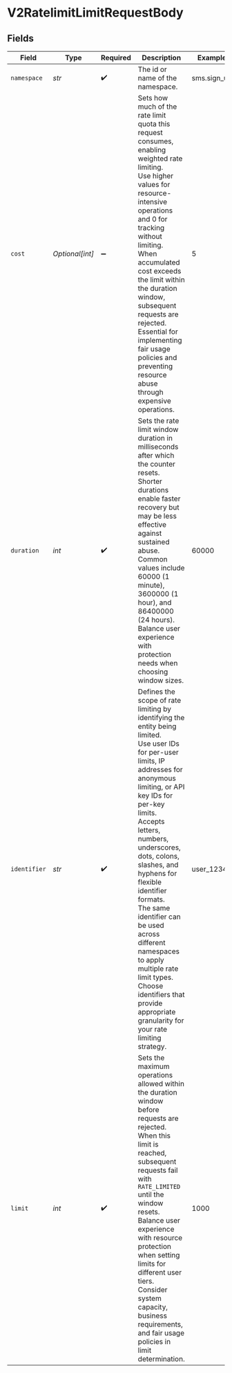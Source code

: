 # V2RatelimitLimitRequestBody


## Fields

| Field                                                                                                                                                                                                                                                                                                                                                                                                                                                                                      | Type                                                                                                                                                                                                                                                                                                                                                                                                                                                                                       | Required                                                                                                                                                                                                                                                                                                                                                                                                                                                                                   | Description                                                                                                                                                                                                                                                                                                                                                                                                                                                                                | Example                                                                                                                                                                                                                                                                                                                                                                                                                                                                                    |
| ------------------------------------------------------------------------------------------------------------------------------------------------------------------------------------------------------------------------------------------------------------------------------------------------------------------------------------------------------------------------------------------------------------------------------------------------------------------------------------------ | ------------------------------------------------------------------------------------------------------------------------------------------------------------------------------------------------------------------------------------------------------------------------------------------------------------------------------------------------------------------------------------------------------------------------------------------------------------------------------------------ | ------------------------------------------------------------------------------------------------------------------------------------------------------------------------------------------------------------------------------------------------------------------------------------------------------------------------------------------------------------------------------------------------------------------------------------------------------------------------------------------ | ------------------------------------------------------------------------------------------------------------------------------------------------------------------------------------------------------------------------------------------------------------------------------------------------------------------------------------------------------------------------------------------------------------------------------------------------------------------------------------------ | ------------------------------------------------------------------------------------------------------------------------------------------------------------------------------------------------------------------------------------------------------------------------------------------------------------------------------------------------------------------------------------------------------------------------------------------------------------------------------------------ |
| `namespace`                                                                                                                                                                                                                                                                                                                                                                                                                                                                                | *str*                                                                                                                                                                                                                                                                                                                                                                                                                                                                                      | :heavy_check_mark:                                                                                                                                                                                                                                                                                                                                                                                                                                                                         | The id or name of the namespace.                                                                                                                                                                                                                                                                                                                                                                                                                                                           | sms.sign_up                                                                                                                                                                                                                                                                                                                                                                                                                                                                                |
| `cost`                                                                                                                                                                                                                                                                                                                                                                                                                                                                                     | *Optional[int]*                                                                                                                                                                                                                                                                                                                                                                                                                                                                            | :heavy_minus_sign:                                                                                                                                                                                                                                                                                                                                                                                                                                                                         | Sets how much of the rate limit quota this request consumes, enabling weighted rate limiting.<br/>Use higher values for resource-intensive operations and 0 for tracking without limiting.<br/>When accumulated cost exceeds the limit within the duration window, subsequent requests are rejected.<br/>Essential for implementing fair usage policies and preventing resource abuse through expensive operations.<br/>                                                                   | 5                                                                                                                                                                                                                                                                                                                                                                                                                                                                                          |
| `duration`                                                                                                                                                                                                                                                                                                                                                                                                                                                                                 | *int*                                                                                                                                                                                                                                                                                                                                                                                                                                                                                      | :heavy_check_mark:                                                                                                                                                                                                                                                                                                                                                                                                                                                                         | Sets the rate limit window duration in milliseconds after which the counter resets.<br/>Shorter durations enable faster recovery but may be less effective against sustained abuse.<br/>Common values include 60000 (1 minute), 3600000 (1 hour), and 86400000 (24 hours).<br/>Balance user experience with protection needs when choosing window sizes.<br/>                                                                                                                              | 60000                                                                                                                                                                                                                                                                                                                                                                                                                                                                                      |
| `identifier`                                                                                                                                                                                                                                                                                                                                                                                                                                                                               | *str*                                                                                                                                                                                                                                                                                                                                                                                                                                                                                      | :heavy_check_mark:                                                                                                                                                                                                                                                                                                                                                                                                                                                                         | Defines the scope of rate limiting by identifying the entity being limited.<br/>Use user IDs for per-user limits, IP addresses for anonymous limiting, or API key IDs for per-key limits.<br/>Accepts letters, numbers, underscores, dots, colons, slashes, and hyphens for flexible identifier formats.<br/>The same identifier can be used across different namespaces to apply multiple rate limit types.<br/>Choose identifiers that provide appropriate granularity for your rate limiting strategy.<br/> | user_12345                                                                                                                                                                                                                                                                                                                                                                                                                                                                                 |
| `limit`                                                                                                                                                                                                                                                                                                                                                                                                                                                                                    | *int*                                                                                                                                                                                                                                                                                                                                                                                                                                                                                      | :heavy_check_mark:                                                                                                                                                                                                                                                                                                                                                                                                                                                                         | Sets the maximum operations allowed within the duration window before requests are rejected.<br/>When this limit is reached, subsequent requests fail with `RATE_LIMITED` until the window resets.<br/>Balance user experience with resource protection when setting limits for different user tiers.<br/>Consider system capacity, business requirements, and fair usage policies in limit determination.<br/>                                                                            | 1000                                                                                                                                                                                                                                                                                                                                                                                                                                                                                       |